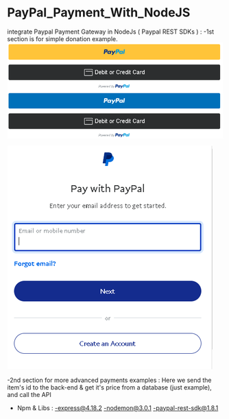# PayPal_Payment_With_NodeJS

integrate Paypal Payment Gateway in NodeJs ( Paypal REST SDKs ) :
-1st section is for simple donation example.
<img alt="paypal1" src="https://github.com/MohamedM7/PayPal_Payment_With_NodeJS/blob/main/Capture.PNG?raw=true"/>

<img alt="paypal2" src="https://github.com/MohamedM7/PayPal_Payment_With_NodeJS/blob/main/Capture2.PNG?raw=true"/>

-2nd section for more advanced payments examples :
Here we send the item's id to the back-end & get it's price from a database (just example), and call the API

- Npm & Libs :
  -express@4.18.2
  -nodemon@3.0.1
  -paypal-rest-sdk@1.8.1
